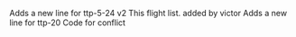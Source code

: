 Adds a new line for ttp-5-24 v2
This flight list.
added by victor
Adds a new line for ttp-20
Code for conflict
